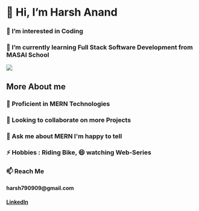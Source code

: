<h1> 👋 Hi, I’m Harsh Anand </h1>
<h3> 👀 I’m interested in Coding</h3>
<h3> 🌱 I’m currently learning Full Stack Software Development from MASAI School</h3>

<image src="https://camo.githubusercontent.com/8bf6f6d78abc81fcf9c49f10649423e73ea44bc248e83aaae8759d401c829a84/68747470733a2f2f70687973696373677572756b756c2e66696c65732e776f726470726573732e636f6d2f323031392f30322f6368617261637465722d312e676966">

<h2>More About me</h2>
<h3>💼 Proficient in MERN Technologies</h3>
<h3>👯 Looking to collaborate on more Projects</h3>
<h3>💬 Ask me about MERN I'm happy to tell</h3>
<h3>⚡ Hobbies : Riding Bike, 😄 watching Web-Series</h3>
<h3>📫 Reach Me</h3>
<h4>harsh790909@gmail.com<h4>
<a href="www.linkedin.com/in/harsh-anand-750510234">LinkedIn</a>

<!---
Harsh1518/Harsh1518 is a ✨ special ✨ repository because its `README.md` (this file) appears on your GitHub profile.
You can click the Preview link to take a look at your changes.
--->
